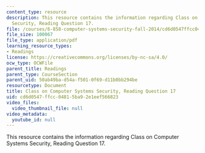 ```yaml
---
content_type: resource
description: This resource contains the information regarding Class on Computer Systems
  Security, Reading Question 17.
file: /courses/6-858-computer-systems-security-fall-2014/cd6d0547ffcc04815ba92e1eef566823_MIT6_858F14_Reading17.pdf
file_size: 100067
file_type: application/pdf
learning_resource_types:
- Readings
license: https://creativecommons.org/licenses/by-nc-sa/4.0/
ocw_type: OCWFile
parent_title: Readings
parent_type: CourseSection
parent_uid: 50ab49ba-d54a-f501-0f69-d11b0bb294be
resourcetype: Document
title: Class on Computer Systems Security, Reading Question 17
uid: cd6d0547-ffcc-0481-5ba9-2e1eef566823
video_files:
  video_thumbnail_file: null
video_metadata:
  youtube_id: null
---
```

This resource contains the information regarding Class on Computer Systems Security, Reading Question 17.